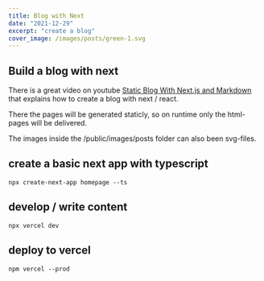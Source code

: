```yaml
---
title: Blog with Next
date: "2021-12-29"
excerpt: "create a blog"
cover_image: /images/posts/green-1.svg
---
```


## Build a blog with next

There is a great video on youtube [Static Blog With Next.js and Markdown](https://www.youtube.com/watch?v=MrjeefD8sac) that explains how to create a blog with next / react.

There the pages will be generated staticly, so on runtime only the html-pages will be delivered.

The images inside the /public/images/posts folder can also been svg-files.

## create a basic next app with typescript

```
npx create-next-app homepage --ts
```

## develop / write content

```
npx vercel dev
```

## deploy to vercel

```
npm vercel --prod

```
